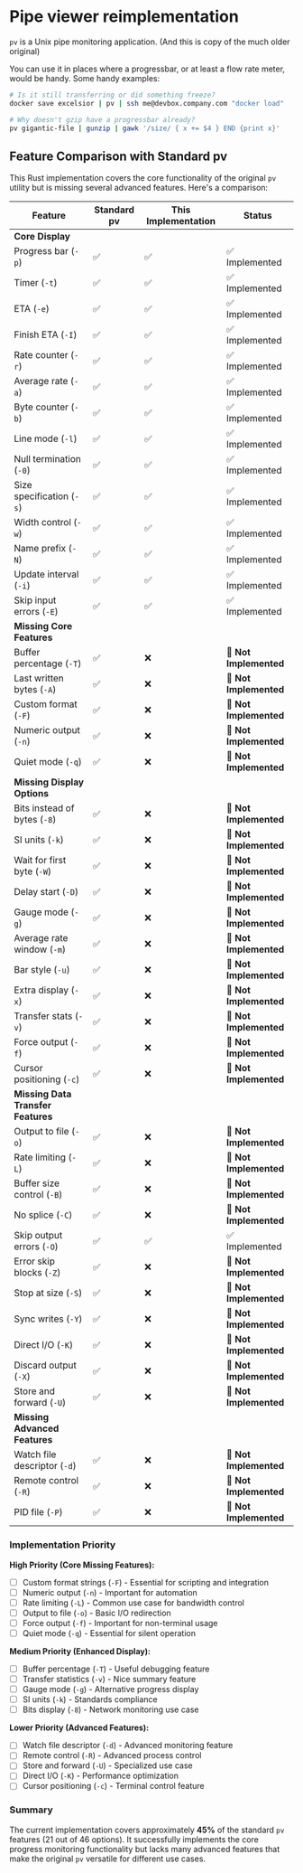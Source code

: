 # Pipe viewer reimplementation
`pv` is a Unix pipe monitoring application. (And this is copy of the much older original)

You can use it in places where a progressbar, or at least a flow rate meter,
would be handy. Some handy examples:

```sh
# Is it still transferring or did something freeze?
docker save excelsior | pv | ssh me@devbox.company.com "docker load"
```

```sh
# Why doesn't gzip have a progressbar already?
pv gigantic-file | gunzip | gawk '/size/ { x += $4 } END {print x}'
```

## Feature Comparison with Standard pv

This Rust implementation covers the core functionality of the original `pv` utility but is missing several advanced features. Here's a comparison:

| Feature | Standard pv | This Implementation | Status |
|---------|-------------|-------------------|--------|
| **Core Display** |
| Progress bar (`-p`) | ✅ | ✅ | ✅ Implemented |
| Timer (`-t`) | ✅ | ✅ | ✅ Implemented |
| ETA (`-e`) | ✅ | ✅ | ✅ Implemented |
| Finish ETA (`-I`) | ✅ | ✅ | ✅ Implemented |
| Rate counter (`-r`) | ✅ | ✅ | ✅ Implemented |
| Average rate (`-a`) | ✅ | ✅ | ✅ Implemented |
| Byte counter (`-b`) | ✅ | ✅ | ✅ Implemented |
| Line mode (`-l`) | ✅ | ✅ | ✅ Implemented |
| Null termination (`-0`) | ✅ | ✅ | ✅ Implemented |
| Size specification (`-s`) | ✅ | ✅ | ✅ Implemented |
| Width control (`-w`) | ✅ | ✅ | ✅ Implemented |
| Name prefix (`-N`) | ✅ | ✅ | ✅ Implemented |
| Update interval (`-i`) | ✅ | ✅ | ✅ Implemented |
| Skip input errors (`-E`) | ✅ | ✅ | ✅ Implemented |
| **Missing Core Features** |
| Buffer percentage (`-T`) | ✅ | ❌ | 🔴 **Not Implemented** |
| Last written bytes (`-A`) | ✅ | ❌ | 🔴 **Not Implemented** |
| Custom format (`-F`) | ✅ | ❌ | 🔴 **Not Implemented** |
| Numeric output (`-n`) | ✅ | ❌ | 🔴 **Not Implemented** |
| Quiet mode (`-q`) | ✅ | ❌ | 🔴 **Not Implemented** |
| **Missing Display Options** |
| Bits instead of bytes (`-8`) | ✅ | ❌ | 🔴 **Not Implemented** |
| SI units (`-k`) | ✅ | ❌ | 🔴 **Not Implemented** |
| Wait for first byte (`-W`) | ✅ | ❌ | 🔴 **Not Implemented** |
| Delay start (`-D`) | ✅ | ❌ | 🔴 **Not Implemented** |
| Gauge mode (`-g`) | ✅ | ❌ | 🔴 **Not Implemented** |
| Average rate window (`-m`) | ✅ | ❌ | 🔴 **Not Implemented** |
| Bar style (`-u`) | ✅ | ❌ | 🔴 **Not Implemented** |
| Extra display (`-x`) | ✅ | ❌ | 🔴 **Not Implemented** |
| Transfer stats (`-v`) | ✅ | ❌ | 🔴 **Not Implemented** |
| Force output (`-f`) | ✅ | ❌ | 🔴 **Not Implemented** |
| Cursor positioning (`-c`) | ✅ | ❌ | 🔴 **Not Implemented** |
| **Missing Data Transfer Features** |
| Output to file (`-o`) | ✅ | ❌ | 🔴 **Not Implemented** |
| Rate limiting (`-L`) | ✅ | ❌ | 🔴 **Not Implemented** |
| Buffer size control (`-B`) | ✅ | ❌ | 🔴 **Not Implemented** |
| No splice (`-C`) | ✅ | ❌ | 🔴 **Not Implemented** |
| Skip output errors (`-O`) | ✅ | ✅ | ✅ Implemented |
| Error skip blocks (`-Z`) | ✅ | ❌ | 🔴 **Not Implemented** |
| Stop at size (`-S`) | ✅ | ❌ | 🔴 **Not Implemented** |
| Sync writes (`-Y`) | ✅ | ❌ | 🔴 **Not Implemented** |
| Direct I/O (`-K`) | ✅ | ❌ | 🔴 **Not Implemented** |
| Discard output (`-X`) | ✅ | ❌ | 🔴 **Not Implemented** |
| Store and forward (`-U`) | ✅ | ❌ | 🔴 **Not Implemented** |
| **Missing Advanced Features** |
| Watch file descriptor (`-d`) | ✅ | ❌ | 🔴 **Not Implemented** |
| Remote control (`-R`) | ✅ | ❌ | 🔴 **Not Implemented** |
| PID file (`-P`) | ✅ | ❌ | 🔴 **Not Implemented** |

### Implementation Priority

**High Priority (Core Missing Features):**
- [ ] Custom format strings (`-F`) - Essential for scripting and integration
- [ ] Numeric output (`-n`) - Important for automation
- [ ] Rate limiting (`-L`) - Common use case for bandwidth control  
- [ ] Output to file (`-o`) - Basic I/O redirection
- [ ] Force output (`-f`) - Important for non-terminal usage
- [ ] Quiet mode (`-q`) - Essential for silent operation

**Medium Priority (Enhanced Display):**
- [ ] Buffer percentage (`-T`) - Useful debugging feature
- [ ] Transfer statistics (`-v`) - Nice summary feature
- [ ] Gauge mode (`-g`) - Alternative progress display
- [ ] SI units (`-k`) - Standards compliance
- [ ] Bits display (`-8`) - Network monitoring use case

**Lower Priority (Advanced Features):**
- [ ] Watch file descriptor (`-d`) - Advanced monitoring feature
- [ ] Remote control (`-R`) - Advanced process control
- [ ] Store and forward (`-U`) - Specialized use case
- [ ] Direct I/O (`-K`) - Performance optimization
- [ ] Cursor positioning (`-c`) - Terminal control feature

### Summary

The current implementation covers approximately **45%** of the standard `pv` features (21 out of 46 options). It successfully implements the core progress monitoring functionality but lacks many advanced features that make the original `pv` versatile for different use cases.